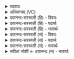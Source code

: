 <details><summary>पदपाठः</summary>

वा॒युः। त्वा॒। प॒च॒तैः। अ॒व॒तु॒। असि॑तग्रीव॒ इत्यसि॑तऽग्रीवः। छागैः॑। न्य॒ग्रोधः॑। च॒म॒सैः। श॒ल्म॒लिः। वृद्ध्या॑। ए॒षः। स्यः। रा॒थ्यः। वृषा॑। प॒ड्भिरिति॑ प॒ड्ऽभिः। च॒तुर्भि॒रिति॑ च॒तुःभिः॑। आ। इत्। अ॒ग॒न्। ब्र॒ह्मा। अकृ॑ष्णः। च॒। नः॒। अ॒व॒तु॒। नमः॑। अ॒ग्नये॑। १३।
</details>

<details><summary>अधिमन्त्रम् (VC)</summary>

- ब्रह्मादयो देवताः
- प्रजापतिर्ऋषिः
- भुरिगतिजगती
- निषादः
</details>

<details><summary>दयानन्द-सरस्वती (हि) - विषयः</summary>

अब विद्वानों को मनुष्य कहाँ युक्त करने चाहियें, इस विषय को अगले मन्त्र में कहा है ॥
</details>

<details><summary>दयानन्द-सरस्वती (हि) - पदार्थः</summary>

पदार्थान्वयभाषाः -  हे विद्यार्थी जन ! (पचतैः) अच्छे प्रकार पाकों से (वायुः) स्थूल कार्यरूप पवन (छागैः) काटने की क्रियाओं से (असितग्रीवः) काली चोटियोंवाला अग्नि और (चमसैः) मेघों से (न्यग्रोधः) वट वृक्ष (वृद्ध्या) उन्नति के साथ (शल्मलिः) सेंबर वृक्ष (त्वा) तुझ को (अवतु) पाले, जो (एषः) यह (राथ्यः) सड़कों में चलने में कुशल और (वृषा) सुखों की वर्षा करने हारा है (स्यः) वह (चतुर्भिः, पड्भिः, इत्) जिन से गमन करता है, उन चारों पगों से तुझ को (आऽगन्) प्राप्त हो (च) तथा जो (अकृष्णः) अविद्यारूप अन्धकार से पृथक् (ब्रह्मा) चार वेदों को जानने हारा उत्तम विद्वान् (नः) हम लोगों को सब गुणों में (अवतु) पहुँचावे। उस (अग्नये) विद्या से प्रकाशमान चारों वेदों को पढ़े हुए विद्वान् के लिये (नमः) अन्न देना चाहिये ॥१३ ॥
</details>

<details><summary>दयानन्द-सरस्वती (हि) - भावार्थः</summary>

भावार्थभाषाः -  हे मनुष्यो ! पवन, श्वास आदि के चलाने, आग अन्न आदि के पकाने, सूर्यमण्डल, वर्षा, वृक्ष फल आदि, घोड़े आदि गमन और विद्वान् शिक्षा से तुम्हारी रक्षा करते हैं, उनको तुम जानो और विद्वानों का सत्कार करो ॥१३ ॥
</details>

<details><summary>दयानन्द-सरस्वती (सं) - विषयः</summary>

अथ विद्वद्भिर्मनुष्याः क्व योजनीया इत्याह ॥
</details>

<details><summary>दयानन्द-सरस्वती (सं) - पदार्थः</summary>

पदार्थान्वयभाषाः -  हे विद्यार्थिन् ! पचतैर्वायुश्छागैरसितग्रीवश्चमसैर्न्यग्रोधो वृद्ध्या शल्मलिस्त्वावतु। य एष राथ्यो वृषा स्य चतुर्भिः पड्भिरित्त्वाऽगन् योऽकृष्णो ब्रह्मा च नोऽस्मानवतु, तस्मा अग्नये विद्यया प्रकाशमानाय नमो देयम् ॥१३ ॥
</details>

<details><summary>दयानन्द-सरस्वती (सं) - भावार्थः</summary>

भावार्थभाषाः -  हे मनुष्याः ! वायुः प्राणेनाग्निः पाचनेन सूर्यो वृष्ट्या वृक्षाः फलादिभिरश्वादयो गत्या विद्वांसः शिक्षया युष्मान् रक्षन्ति तान् यूयं विजानीत विदुषस्सत्कुरुत च ॥१३ ॥
</details>

<details><summary>सविता जोशी ← दयानन्दः (म) - भावार्थः</summary>

भावार्थभाषाः -  हे माणसांनो ! वायू श्वासाने, अग्नी अन्न शिजविण्याने, सूर्यमंडळ वृष्टीने, वृक्षे, फळे इत्यादीने व घोडे येण्या-जाण्याने, तसेच विद्वान शिक्षणाने तुमचे रक्षण करतात. त्यांना तुम्ही जाणा व विद्वानांचा सत्कार करा.
</details>